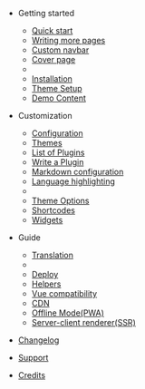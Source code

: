 - Getting started
  - [Quick start](quickstart.md)
  - [Writing more pages](more-pages.md)
  - [Custom navbar](custom-navbar.md)
  - [Cover page](cover.md)
  - 
  - [Installation](install.md)
  - [Theme Setup](setup.md)
  - [Demo Content](demo.md)

- Customization
  - [Configuration](configuration.md)
  - [Themes](themes.md)
  - [List of Plugins](plugins.md)
  - [Write a Plugin](write-a-plugin.md)
  - [Markdown configuration](markdown.md)
  - [Language highlighting](language-highlight.md)
  -
  - [Theme Options](theme-options.md)
  - [Shortcodes](shortcodes.md)
  - [Widgets](widgets.md)

- Guide
  - [Translation](translation.md)
  -   
  - [Deploy](deploy.md)
  - [Helpers](helpers.md)
  - [Vue compatibility](vue.md)
  - [CDN](cdn.md)
  - [Offline Mode(PWA)](pwa.md)
  - [Server-client renderer(SSR)](ssr.md)

- [Changelog](changelog.md)
- [Support](support.md)
- [Credits](credits.md)